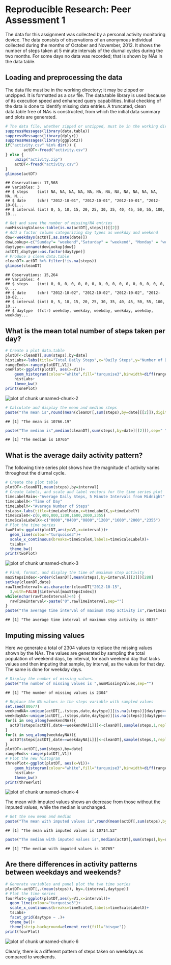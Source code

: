 
# Reproducible Research: Peer Assessment 1
The data for this assignment was collected by a personal activity monitoring device.  The data consists of observations of an anonymous individual collected during the
months of October and November, 2012.  It shows the number of steps taken at 5 minute intervals of the diurnal cycles during the two months.  For some days no data was recorded; that is shown by NAs in the data table.  

## Loading and preprocessing the data  
The data file must be in the working directory; it may be zipped or unzipped. It is formatted as a csv file. The data.table library is used because of its execution speed and enhanced query capabilities.  Initial checking of the data is done to identify missing data entries.  A truncated, clean data.table free of NAs is constructed, from
which the initial data summary and plots are generated.

```r
# The data file, whether zipped or unzipped, must be in the working directory.
suppressMessages(library(data.table))
suppressMessages(library(dplyr))
suppressMessages(library(ggplot2))
if("activity.csv" %in% dir()) {
        actDT<-fread("activity.csv")	
} else {
	unzip("activity.zip")
	actDT<-fread("activity.csv")			
}  
glimpse(actDT)
```

```
## Observations: 17,568
## Variables: 3
## $ steps    (int) NA, NA, NA, NA, NA, NA, NA, NA, NA, NA, NA, NA, NA, N...
## $ date     (chr) "2012-10-01", "2012-10-01", "2012-10-01", "2012-10-01...
## $ interval (int) 0, 5, 10, 15, 20, 25, 30, 35, 40, 45, 50, 55, 100, 10...
```

```r
# Get and save the number of missing/NA entries
numMissingValues<-table(is.na(actDT[,steps]))[[2]]
# Add a factor column categorizing day types as weekday and weekend
dow<-weekdays(actDT[,as.Date(date)])
dowLookup<-c("Sunday"= "weekend","Saturday" = "weekend", "Monday" = "weekday", "Tuesday" = "weekday", "Wednesday" = "weekday", "Thursday" = "weekday", "Friday" = "weekday")
daytype<-unname(dowLookup[dow])
actDT[,daytype:=as.factor(daytype)]
# Produce a clean data.table
cleanDT<-actDT %>% filter(!is.na(steps))
glimpse(cleanDT)
```

```
## Observations: 15,264
## Variables: 4
## $ steps    (int) 0, 0, 0, 0, 0, 0, 0, 0, 0, 0, 0, 0, 0, 0, 0, 0, 0, 0,...
## $ date     (chr) "2012-10-02", "2012-10-02", "2012-10-02", "2012-10-02...
## $ interval (int) 0, 5, 10, 15, 20, 25, 30, 35, 40, 45, 50, 55, 100, 10...
## $ daytype  (fctr) weekday, weekday, weekday, weekday, weekday, weekday...
```

## What is the mean total number of steps taken per day?


```r
# Create a plot data.table
plotDT<-cleanDT[,sum(steps),by=date]
histLabs<-labs(title="Total Daily Steps",x="Daily Steps",y="Number of Days")
rangeEnds<-range(plotDT[,V1])
onePlot<-ggplot(plotDT, aes(x=V1))+
	geom_histogram(colour="white",fill="turquoise3",binwidth=diff(rangeEnds)/11)+
	histLabs+
	theme_bw()
print(onePlot)
```

![plot of chunk unnamed-chunk-2](figure/unnamed-chunk-2-1.png) 

```r
# Calculate and display the mean and median steps
paste("The mean is",round(mean(cleanDT[,sum(steps),by=date][[2]]),digits=2),sep=" ")
```

```
## [1] "The mean is 10766.19"
```

```r
paste("The median is",median(cleanDT[,sum(steps),by=date][[2]]),sep=" ")
```

```
## [1] "The median is 10765"
```

## What is the average daily activity pattern?
The following time series plot shows how the magnitude of activity varies throughout the diurnal cycle.

```r
# Create the plot table
plotDT<-cleanDT[,mean(steps),by=interval]
# Create labels, and scale and label vectors for the time series plot
timeLabelMain<-"Average Daily Steps, 5 Minute Intervals from Midnight"
timeLabelX<-"Time of Day"
timeLabelY<-"Average Number of Steps"
tsLabs<-labs(title=timeLabelMain,x=timeLabelX,y=timeLabelY)
timeScaleX<-c(0,400,800,1200,1600,2000,2355)
timeScaleLabelX<-c("0000","0400","0800","1200","1600","2000","2355")
# Plot the time series
twoPlot<-ggplot(plotDT,aes(y=V1,x=interval))+
  geom_line(colour="turquoise3")+
  scale_x_continuous(breaks=timeScaleX,labels=timeScaleLabelX)+
  tsLabs+
  theme_bw()
print(twoPlot)
```

![plot of chunk unnamed-chunk-3](figure/unnamed-chunk-3-1.png) 

```r
# Find, format, and display the time of maximum step activity
maxStepsIndex<-order(cleanDT[,mean(steps),by=interval][[2]])[288]
setkey(cleanDT,date)
rawTimeInterval<-as.character(cleanDT["2012-10-15",
  3,with=FALSE]$interval[maxStepsIndex])
while(nchar(rawTimeInterval)<4) {
  rawTimeInterval<-paste("0",rawTimeInterval,sep="")
}		
paste("The average time interval of maximum step activity is",rawTimeInterval,sep=" ")
```

```
## [1] "The average time interval of maximum step activity is 0835"
```


## Imputing missing values  
Here we generate a total of 2304 values to replace the missing values shown by the NAs.  The values are generated by sampling the total population of weekend days, by interval, for each weekend day that lacks values and then imputing that sample, by interval, as the values for that day.  The same is done for weekday days. 

```r
# Display the number of missing values.
paste("The number of missing values is ",numMissingValues,sep="")
```

```
## [1] "The number of missing values is 2304"
```

```r
# Replace the NA values in the steps variable with sampled values
set.seed(80677)
weekendNA<-unique(actDT[,.(steps,date,daytype)][is.na(steps)][daytype=="weekend"][[2]])
weekdayNA<-unique(actDT[,.(steps,date,daytype)][is.na(steps)][daytype=="weekday"][[2]])
for(i in seq_along(weekendNA)){
  actDT$steps[actDT[,date==weekendNA[i]]]<-cleanDT[,sample(steps,1,replace=TRUE),by=.(interval,daytype)][daytype=="weekend"][[3]]  
}
for(i in seq_along(weekdayNA)){
  actDT$steps[actDT[,date==weekdayNA[i]]]<-cleanDT[,sample(steps,1,replace=TRUE),by=.(interval,daytype)][daytype=="weekday"][[3]]  
}
plotDT<-actDT[,sum(steps),by=date]
rangeEnds<-range(plotDT[,V1])
# Plot the new histogram	
threePlot<-ggplot(plotDT, aes(x=V1))+
	geom_histogram(colour="white",fill="turquoise3",binwidth=diff(rangeEnds)/11)+
	histLabs+
	theme_bw()
print(threePlot)
```

![plot of chunk unnamed-chunk-4](figure/unnamed-chunk-4-1.png) 

The mean with imputed values shows an decrease from those without the imputed values, while the median is unchanged.


```r
# Get the new mean and median        
paste("The mean with imputed values is",round(mean(actDT[,sum(steps),by=date][[2]]),digits=2),sep=" ")
```

```
## [1] "The mean with imputed values is 10714.52"
```

```r
paste("The median with imputed values is",median(actDT[,sum(steps),by=date][[2]]),sep=" ")
```

```
## [1] "The median with imputed values is 10765"
```

## Are there differences in activity patterns between weekdays and weekends?


```r
# Generate variables and panel plot the two time series
plotDT<-actDT[,.(mean(steps)), by=.(interval,daytype)]
# Plot the time series
fourPlot<-ggplot(plotDT,aes(y=V1,x=interval))+
  geom_line(colour="turquoise3")+
  scale_x_continuous(breaks=timeScaleX,labels=timeScaleLabelX)+
  tsLabs+
  facet_grid(daytype ~ .)+
  theme_bw()+
  theme(strip.background=element_rect(fill="bisque"))
print(fourPlot)
```

![plot of chunk unnamed-chunk-6](figure/unnamed-chunk-6-1.png) 

Clearly, there is a different pattern of steps taken on weekdays as compared to weekends.





